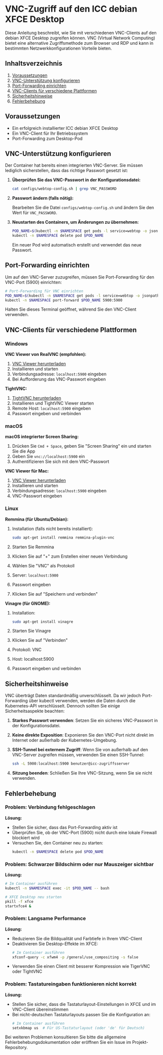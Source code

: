 # VNC-Zugriff auf den ICC debian XFCE Desktop

Diese Anleitung beschreibt, wie Sie mit verschiedenen VNC-Clients auf den debian XFCE Desktop zugreifen können. VNC (Virtual Network Computing) bietet eine alternative Zugriffsmethode zum Browser und RDP und kann in bestimmten Netzwerkkonfigurationen Vorteile bieten.

## Inhaltsverzeichnis

1. [Voraussetzungen](#voraussetzungen)
2. [VNC-Unterstützung konfigurieren](#vnc-unterstützung-konfigurieren)
3. [Port-Forwarding einrichten](#port-forwarding-einrichten)
4. [VNC-Clients für verschiedene Plattformen](#vnc-clients-für-verschiedene-plattformen)
5. [Sicherheitshinweise](#sicherheitshinweise)
6. [Fehlerbehebung](#fehlerbehebung)

## Voraussetzungen

- Ein erfolgreich installierter ICC debian XFCE Desktop
- Ein VNC-Client für Ihr Betriebssystem
- Port-Forwarding zum Desktop-Pod

## VNC-Unterstützung konfigurieren

Der Container hat bereits einen integrierten VNC-Server. Sie müssen lediglich sicherstellen, dass das richtige Passwort gesetzt ist:

1. **Überprüfen Sie das VNC-Passwort in der Konfigurationsdatei:**

   ```bash
   cat configs/webtop-config.sh | grep VNC_PASSWORD
   ```

2. **Passwort ändern (falls nötig):**

   Bearbeiten Sie die Datei `configs/webtop-config.sh` und ändern Sie den Wert für `VNC_PASSWORD`.

3. **Neustarten des Containers, um Änderungen zu übernehmen:**

   ```bash
   POD_NAME=$(kubectl -n $NAMESPACE get pods -l service=webtop -o jsonpath='{.items[0].metadata.name}')
   kubectl -n $NAMESPACE delete pod $POD_NAME
   ```

   Ein neuer Pod wird automatisch erstellt und verwendet das neue Passwort.

## Port-Forwarding einrichten

Um auf den VNC-Server zuzugreifen, müssen Sie Port-Forwarding für den VNC-Port (5900) einrichten:

```bash
# Port-Forwarding für VNC einrichten
POD_NAME=$(kubectl -n $NAMESPACE get pods -l service=webtop -o jsonpath='{.items[0].metadata.name}')
kubectl -n $NAMESPACE port-forward $POD_NAME 5900:5900
```

Halten Sie dieses Terminal geöffnet, während Sie den VNC-Client verwenden.

## VNC-Clients für verschiedene Plattformen

### Windows

**VNC Viewer von RealVNC (empfohlen):**

1. [VNC Viewer herunterladen](https://www.realvnc.com/de/connect/download/viewer/)
2. Installieren und starten
3. Verbindungsadresse: `localhost:5900` eingeben
4. Bei Aufforderung das VNC-Passwort eingeben

**TightVNC:**

1. [TightVNC herunterladen](https://www.tightvnc.com/download.php)
2. Installieren und TightVNC Viewer starten
3. Remote Host: `localhost:5900` eingeben
4. Passwort eingeben und verbinden

### macOS

**macOS integrierter Screen Sharing:**

1. Drücken Sie `Cmd + Space`, geben Sie "Screen Sharing" ein und starten Sie die App
2. Geben Sie `vnc://localhost:5900` ein
3. Authentifizieren Sie sich mit dem VNC-Passwort

**VNC Viewer für Mac:**

1. [VNC Viewer herunterladen](https://www.realvnc.com/de/connect/download/viewer/)
2. Installieren und starten
3. Verbindungsadresse: `localhost:5900` eingeben
4. VNC-Passwort eingeben

### Linux

**Remmina (für Ubuntu/Debian):**

1. Installation (falls nicht bereits installiert):
   ```bash
   sudo apt-get install remmina remmina-plugin-vnc
   ```

2. Starten Sie Remmina
3. Klicken Sie auf "+" zum Erstellen einer neuen Verbindung
4. Wählen Sie "VNC" als Protokoll
5. Server: `localhost:5900`
6. Passwort eingeben
7. Klicken Sie auf "Speichern und verbinden"

**Vinagre (für GNOME):**

1. Installation:
   ```bash
   sudo apt-get install vinagre
   ```

2. Starten Sie Vinagre
3. Klicken Sie auf "Verbinden"
4. Protokoll: VNC
5. Host: localhost:5900
6. Passwort eingeben und verbinden

## Sicherheitshinweise

VNC überträgt Daten standardmäßig unverschlüsselt. Da wir jedoch Port-Forwarding über kubectl verwenden, werden die Daten durch die Kubernetes-API verschlüsselt. Dennoch sollten Sie einige Sicherheitsaspekte beachten:

1. **Starkes Passwort verwenden**: Setzen Sie ein sicheres VNC-Passwort in der Konfigurationsdatei.

2. **Keine direkte Exposition**: Exponieren Sie den VNC-Port nicht direkt im Internet oder außerhalb der Kubernetes-Umgebung.

3. **SSH-Tunnel bei externem Zugriff**: Wenn Sie von außerhalb auf den VNC-Server zugreifen müssen, verwenden Sie einen SSH-Tunnel:
   ```bash
   ssh -L 5900:localhost:5900 benutzer@icc-zugriffsserver
   ```

4. **Sitzung beenden**: Schließen Sie Ihre VNC-Sitzung, wenn Sie sie nicht verwenden.

## Fehlerbehebung

### Problem: Verbindung fehlgeschlagen

**Lösung:**
- Stellen Sie sicher, dass das Port-Forwarding aktiv ist
- Überprüfen Sie, ob der VNC-Port (5900) nicht durch eine lokale Firewall blockiert wird
- Versuchen Sie, den Container neu zu starten:
  ```bash
  kubectl -n $NAMESPACE delete pod $POD_NAME
  ```

### Problem: Schwarzer Bildschirm oder nur Mauszeiger sichtbar

**Lösung:**
```bash
# Im Container ausführen
kubectl -n $NAMESPACE exec -it $POD_NAME -- bash

# XFCE Desktop neu starten
pkill -f xfce
startxfce4 &
```

### Problem: Langsame Performance

**Lösung:**
- Reduzieren Sie die Bildqualität und Farbtiefe in Ihrem VNC-Client
- Deaktivieren Sie Desktop-Effekte im XFCE:
  ```bash
  # Im Container ausführen
  xfconf-query -c xfwm4 -p /general/use_compositing -s false
  ```
- Verwenden Sie einen Client mit besserer Kompression wie TigerVNC oder TightVNC

### Problem: Tastatureingaben funktionieren nicht korrekt

**Lösung:**
- Stellen Sie sicher, dass die Tastaturlayout-Einstellungen in XFCE und im VNC-Client übereinstimmen
- Bei nicht-deutschen Tastaturlayouts passen Sie die Konfiguration an:
  ```bash
  # Im Container ausführen
  setxkbmap us  # Für US-Tastaturlayout (oder 'de' für Deutsch)
  ```

Bei weiteren Problemen konsultieren Sie bitte die allgemeine Fehlerbehebungsdokumentation oder eröffnen Sie ein Issue im Projekt-Repository.
